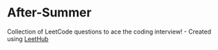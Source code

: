 # After-Summer
Collection of LeetCode questions to ace the coding interview! - Created using [LeetHub](https://github.com/QasimWani/LeetHub)
